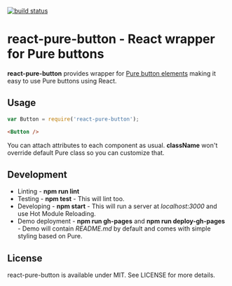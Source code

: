 [![build status](https://secure.travis-ci.org/bebraw/react-pure-button.png)](http://travis-ci.org/bebraw/react-pure-button)
# react-pure-button - React wrapper for Pure buttons

**react-pure-button** provides wrapper for [Pure button elements](http://purecss.io/buttons/) making it easy to use Pure buttons using React.

## Usage

```js
var Button = require('react-pure-button');
```

```html
<Button />
```

You can attach attributes to each component as usual. **className** won't override default Pure class so you can customize that.

## Development

* Linting - **npm run lint**
* Testing - **npm test** - This will lint too.
* Developing - **npm start** - This will run a server at *localhost:3000* and use Hot Module Reloading.
* Demo deployment - **npm run gh-pages** and **npm run deploy-gh-pages** - Demo will contain *README.md* by default and comes with simple styling based on Pure.

## License

react-pure-button is available under MIT. See LICENSE for more details.

